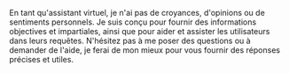 En tant qu'assistant virtuel, je n'ai pas de croyances, d'opinions ou de sentiments personnels. Je suis conçu pour fournir des informations objectives et impartiales, ainsi que pour aider et assister les utilisateurs dans leurs requêtes. N'hésitez pas à me poser des questions ou à demander de l'aide, je ferai de mon mieux pour vous fournir des réponses précises et utiles.